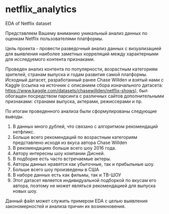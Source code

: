 # netflix_analytics
EDA of Netflix dataset

Представляем Вашему вниманию уникальный анализ данных по оценкам Netflix пользователями платформы.

Цель проекта - провести разведочный анализ данных с визуализацией для выявления наиболее заметных корреляций между характерными для исследуемого контента признаками.

Проведен анализ контента по популярности, возрастным категориям зрителей, странам выпуска и годам развития самой платформы.
Исходный датасет, разработанный ранее Chase Willden и взятый нами с Kaggle (ссылка на источник с описанием сбора изначального датасета: https://www.kaggle.com/datasets/chasewillden/netflix-shows), был обогащен посредством парсинга с различных сайтов дополнительными признаками: странами выпуска, актерами, режиссерами и пр.

По итогам проведенного анализа были сформулированы следующие выводы.
1. В данных много дублей, что связано с алгоритмом рекомендаций нетфликс.
2. Больше всего рекомендаций по возрастным категориям представлено исходя из вкуса автора Chase Willden
3. В рекомендациях больше всего шоу 2016 года.
4. Автору интересны шоу компании Дисней.
5. В подборке есть часто встречаемые актеры.
6. Авторы данных нравятся как убыточные, так и прибыльные шоу.
7. Больше всего шоу произведены в США
8. В наборе данных есть как фильмы, так и ТВ-ШОУ
9. Этот датасет является индивидуальной подборкой по вкусам его автора, поэтому не может являться рекомендацией для выпуска новых шоу.

Данный файл может служить примером EDA с целью выявления закономерностей и анализа причин их возникновения.
